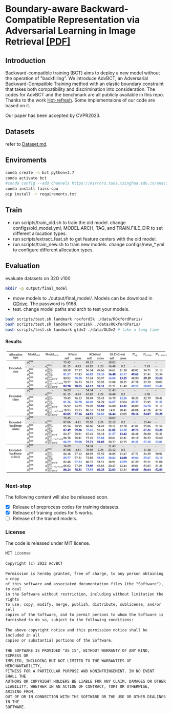 # Boundary-aware Backward-Compatible Representation via Adversarial Learning in Image Retrieval [[PDF]](https://arxiv.org/abs/2305.02610)
## Introduction
Backward-compatible training (BCT) aims to deploy a new model without the operation of "backfilling". We introduce AdvBCT, an Adversarial Backward-Compatible Training method with an elastic boundary constraint that takes both compatibility and discrimination into consideration. The codes for AdvBCT and the benchmark are all publicly available in this repo.
Thanks to the work [Hot-refresh](https://github.com/TencentARC/OpenCompatible). Some implementaions of our code are based on it.

Our paper has been accepted by CVPR2023.
## Datasets
refer to [Dataset.md](./data_loaders/Dataset.md).
## Enviroments
```bash
conda create -n bct python=3.7
conda activate bct
#conda config --add channels https://mirrors.tuna.tsinghua.edu.cn/anaconda/cloud/conda-forge/
conda install faiss-cpu
pip install -r requirements.txt
```

## Train
* run scripts/train_old.sh to train the old model. change configs/old_model.yml, MODEL.ARCH, TAG, and TRAIN.FILE_DIR to set different allocation types.
* run scripts/extract_feat.sh to get feature centers with the old model.
* run scripts/train_new.sh to train new models. change configs/new_*.yml to configure different allocation types.
## Evaluation
evaluate datasets on 32G v100

```bash
mkdir -p output/final_model
```
* move models to ./output/final_model/.
Models can be download in [GDrive](https://drive.google.com/drive/folders/1sjlvFiEJTF2Zkt-Tal1KH-Gce_Wra9EH?usp=share_link). The password is 9168.
* test. change model paths and arch to test your models.
```bash
bash scripts/test.sh landmark roxford5k ./data/ROxfordParis/
bash scripts/test.sh landmark rparis6k ./data/ROxfordParis/
bash scripts/test.sh landmark gldv2 ./data/GLDv2 # take a long time
```

####  Results
![alt results](./utils/result.png)

### Next-step
The following content will also be released soon.
- [x] Release of preprocess codes for training datasets.
- [x] Release of training codes for 5 works.
- [ ] Release of the trained models.

### License
The code is released under MIT license.
```plaintext
MIT License

Copyright (c) 2022 AdvBCT

Permission is hereby granted, free of charge, to any person obtaining a copy
of this software and associated documentation files (the "Software"), to deal
in the Software without restriction, including without limitation the rights
to use, copy, modify, merge, publish, distribute, sublicense, and/or sell
copies of the Software, and to permit persons to whom the Software is
furnished to do so, subject to the following conditions:

The above copyright notice and this permission notice shall be included in all
copies or substantial portions of the Software.

THE SOFTWARE IS PROVIDED "AS IS", WITHOUT WARRANTY OF ANY KIND, EXPRESS OR
IMPLIED, INCLUDING BUT NOT LIMITED TO THE WARRANTIES OF MERCHANTABILITY,
FITNESS FOR A PARTICULAR PURPOSE AND NONINFRINGEMENT. IN NO EVENT SHALL THE
AUTHORS OR COPYRIGHT HOLDERS BE LIABLE FOR ANY CLAIM, DAMAGES OR OTHER
LIABILITY, WHETHER IN AN ACTION OF CONTRACT, TORT OR OTHERWISE, ARISING FROM,
OUT OF OR IN CONNECTION WITH THE SOFTWARE OR THE USE OR OTHER DEALINGS IN THE
SOFTWARE.
```
